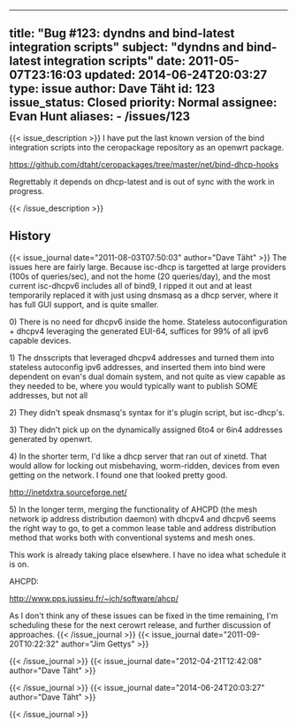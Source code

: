 
---
title: "Bug #123: dyndns and bind-latest integration scripts"
subject: "dyndns and bind-latest integration scripts"
date: 2011-05-07T23:16:03
updated: 2014-06-24T20:03:27
type: issue
author: Dave Täht
id: 123
issue_status: Closed
priority: Normal
assignee: Evan Hunt
aliases:
    - /issues/123
---

{{< issue_description >}}
I have put the last known version of the bind integration scripts into
the ceropackage repository as an openwrt package.

https://github.com/dtaht/ceropackages/tree/master/net/bind-dhcp-hooks

Regrettably it depends on dhcp-latest and is out of sync with the work
in progress.


{{< /issue_description >}}

## History
{{< issue_journal date="2011-08-03T07:50:03" author="Dave Täht" >}}
The issues here are fairly large. Because isc-dhcp is targetted at large
providers (100s of queries/sec), and not the home (20 queries/day), and
the most current isc-dhcpv6 includes all of bind9, I ripped it out and
at least temporarily replaced it with just using dnsmasq as a dhcp
server, where it has full GUI support, and is quite smaller.

0\) There is no need for dhcpv6 inside the home. Stateless
autoconfiguration + dhcpv4 leveraging the generated EUI-64, suffices for
99% of all ipv6 capable devices.

1\) The dnsscripts that leveraged dhcpv4 addresses and turned them into
stateless autoconfig ipv6 addresses, and inserted them into bind were
dependent on evan's dual domain system, and not quite as view capable as
they needed to be, where you would typically want to publish SOME
addresses, but not all

2\) They didn't speak dnsmasq's syntax for it's plugin script, but
isc-dhcp's.

3\) They didn't pick up on the dynamically assigned 6to4 or 6in4
addresses generated by openwrt.

4\) In the shorter term, I'd like a dhcp server that ran out of xinetd.
That would allow for locking out misbehaving, worm-ridden, devices from
even getting on the network. I found one that looked pretty good.

http://inetdxtra.sourceforge.net/

5\) In the longer term, merging the functionality of AHCPD (the mesh
network ip address distribution daemon) with dhcpv4 and dhcpv6 seems the
right way to go, to get a common lease table and address distribution
method that works both with conventional systems and mesh ones.

This work is already taking place elsewhere. I have no idea what
schedule it is on.

AHCPD:

http://www.pps.jussieu.fr/~jch/software/ahcp/

As I don't think any of these issues can be fixed in the time remaining,
I'm scheduling these for the next cerowrt release, and further
discussion of approaches.
{{< /issue_journal >}}
{{< issue_journal date="2011-09-20T10:22:32" author="Jim Gettys" >}}

{{< /issue_journal >}}
{{< issue_journal date="2012-04-21T12:42:08" author="Dave Täht" >}}

{{< /issue_journal >}}
{{< issue_journal date="2014-06-24T20:03:27" author="Dave Täht" >}}

{{< /issue_journal >}}

